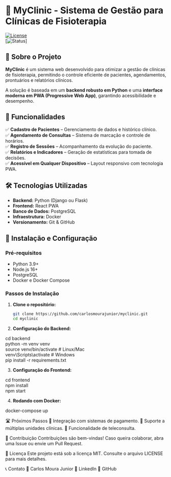 # 🏥 MyClinic - Sistema de Gestão para Clínicas de Fisioterapia  

[![License](https://img.shields.io/badge/license-MIT-blue.svg)](LICENSE)  
[![Status](https://img.shields.io/badge/status-Em%20Desenvolvimento-yellow)]  

## 📌 Sobre o Projeto  
**MyClinic** é um sistema web desenvolvido para otimizar a gestão de clínicas de fisioterapia, permitindo o controle eficiente de pacientes, agendamentos, prontuários e relatórios clínicos.  

A solução é baseada em um **backend robusto em Python** e uma **interface moderna em PWA (Progressive Web App)**, garantindo acessibilidade e desempenho.  

## 🚀 Funcionalidades  
✅ **Cadastro de Pacientes** – Gerenciamento de dados e histórico clínico.  
✅ **Agendamento de Consultas** – Sistema de marcação e controle de horários.  
✅ **Registro de Sessões** – Acompanhamento da evolução do paciente.  
✅ **Relatórios e Indicadores** – Geração de estatísticas para tomada de decisões.  
✅ **Acessível em Qualquer Dispositivo** – Layout responsivo com tecnologia PWA.  

## 🛠️ Tecnologias Utilizadas  
- **Backend:** Python (Django ou Flask)  
- **Frontend:** React PWA  
- **Banco de Dados:** PostgreSQL  
- **Infraestrutura:** Docker  
- **Versionamento:** Git & GitHub  

## 🔧 Instalação e Configuração  

### Pré-requisitos  
- Python 3.9+  
- Node.js 16+  
- PostgreSQL  
- Docker e Docker Compose  

### Passos de Instalação  

1. **Clone o repositório:**  
   ```bash  
   git clone https://github.com/carlosmourajunior/myclinic.git  
   cd myclinic  

2. **Configuração do Backend:**  

cd backend  
python -m venv venv  
source venv/bin/activate  # Linux/Mac  
venv\Scripts\activate     # Windows  
pip install -r requirements.txt  

3. **Configuração do Frontend:**  

cd frontend  
npm install  
npm start  

4. **Rodando com Docker:**

docker-compose up  


🛣️ Próximos Passos
🔹 Integração com sistemas de pagamento.
🔹 Suporte a múltiplas unidades clínicas.
🔹 Funcionalidade de teleconsulta.

📌 Contribuição
Contribuições são bem-vindas! Caso queira colaborar, abra uma Issue ou envie um Pull Request.

📜 Licença
Este projeto está sob a licença MIT. Consulte o arquivo LICENSE para mais detalhes.

📞 Contato
📧 Carlos Moura Junior
🔗 LinkedIn
🔗 GitHub

